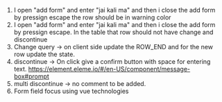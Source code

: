 1. I open "add form" and enter "jai kali ma" and then i close the add form by pressign escape the row should be in warning color
2. I open "add form" and enter "jai kali ma" and then i close the add form by pressign escape. In the table that row should not have change and discontinue
3. Change query -> on client side update the ROW_END and for the new row update the state.
4. discontinue -> On click give a confirm button with space for entering text. https://element.eleme.io/#/en-US/component/message-box#prompt
5. multi discontinue -> no comment to be added.
6. Form field focus using vue technologies
